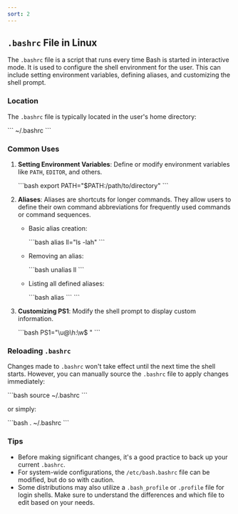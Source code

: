 ```yaml
---
sort: 2
---
```

## `.bashrc` File in Linux

The `.bashrc` file is a script that runs every time Bash is started in interactive mode. It is used to configure the shell environment for the user. This can include setting environment variables, defining aliases, and customizing the shell prompt.

### Location

The `.bashrc` file is typically located in the user's home directory:

\```
~/.bashrc
\```

### Common Uses

1. **Setting Environment Variables**: Define or modify environment variables like `PATH`, `EDITOR`, and others.
   
   \```bash
   export PATH="$PATH:/path/to/directory"
   \```

2. **Aliases**: Aliases are shortcuts for longer commands. They allow users to define their own command abbreviations for frequently used commands or command sequences.

   - Basic alias creation:
   
     \```bash
     alias ll="ls -lah"
     \```

   - Removing an alias:
   
     \```bash
     unalias ll
     \```

   - Listing all defined aliases:
   
     \```bash
     alias
     \```
   \```

3. **Customizing PS1**: Modify the shell prompt to display custom information.

   \```bash
   PS1="\u@\h:\w$ "
   \```

### Reloading `.bashrc`

Changes made to `.bashrc` won't take effect until the next time the shell starts. However, you can manually source the `.bashrc` file to apply changes immediately:

\```bash
source ~/.bashrc
\```

or simply:

\```bash
. ~/.bashrc
\```

### Tips

- Before making significant changes, it's a good practice to back up your current `.bashrc`.
- For system-wide configurations, the `/etc/bash.bashrc` file can be modified, but do so with caution.
- Some distributions may also utilize a `.bash_profile` or `.profile` file for login shells. Make sure to understand the differences and which file to edit based on your needs.
